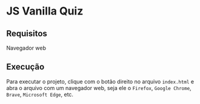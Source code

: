 # JS Vanilla Quiz

## Requisitos
  Navegador web
## Execução 
  Para executar o projeto, clique com o botão direito no arquivo `index.html` e abra o arquivo com um navegador web, seja ele o `Firefox`, `Google Chrome`, `Brave`, `Microsoft Edge`, etc.